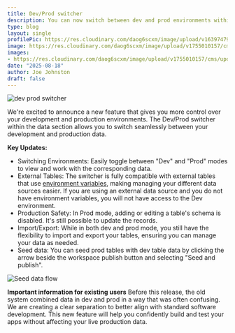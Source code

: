 ```yaml
---
title: Dev/Prod switcher
description: You can now switch between dev and prod environments within the data section.
type: blog
layout: single
profilePic: https://res.cloudinary.com/daog6scxm/image/upload/v1639747995/cms/joe_illustration_gray_bg_e97wdl.jpg
image: https://res.cloudinary.com/daog6scxm/image/upload/v1755010157/cms/updates/dev%20prod%20switcher/prod_mcmfua.png
images:
- https://res.cloudinary.com/daog6scxm/image/upload/v1755010157/cms/updates/dev%20prod%20switcher/prod_mcmfua.png
date: "2025-08-18"
author: Joe Johnston
draft: false
---
```


![dev prod switcher](https://res.cloudinary.com/daog6scxm/image/upload/v1755010157/cms/updates/dev%20prod%20switcher/prod_mcmfua.webp)

We're excited to announce a new feature that gives you more control over your development and production environments. The Dev/Prod switcher within the data section allows you to switch seamlessly between your development and production data.

**Key Updates:**
- Switching Environments: Easily toggle between "Dev" and "Prod" modes to view and work with the corresponding data.
- External Tables: The switcher is fully compatible with external tables that use [environment variables](/pricing), making managing your different data sources easier. If you are using an external data source and you do not have environment variables, you will not have access to the Dev environment.
- Production Safety: In Prod mode, adding or editing a table's schema is disabled. It's still possible to update the records.
- Import/Export: While in both dev and prod mode, you still have the flexibility to import and export your tables, ensuring you can manage your data as needed.
- Seed data: You can seed prod tables with dev table data by clicking the arrow beside the workspace publish button and selecting "Seed and publish".

![Seed data flow](https://files.readme.io/6b653e142e4779d25de58a948f343ea820028ceffaa7109cd8fd70d6a6098fad-prod_publish.png)


**Important information for existing users**
Before this release, the old system combined data in dev and prod in a way that was often confusing. We are creating a clear separation to better align with standard software development. This new feature will help you confidently build and test your apps without affecting your live production data.

